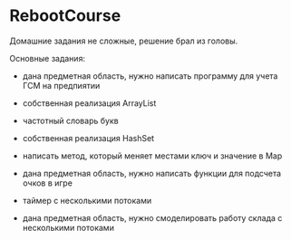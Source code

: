 # RebootCourse
Домашние задания не сложные, решение брал из головы.

Основные задания:
- дана предметная область, нужно написать программу для учета ГСМ на предпиятии

- собственная реализация ArrayList

- частотный словарь букв 

- собственная реализация HashSet

- написать метод, который меняет местами ключ и значение в Map

- дана предметная область, нужно написать функции для подсчета очков в игре

- таймер с несколькими потоками

- дана предметная область, нужно смоделировать работу склада с несколькими потоками
